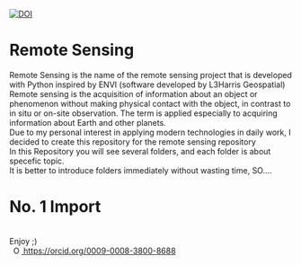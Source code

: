 [![DOI](https://zenodo.org/badge/683561862.svg)](https://zenodo.org/doi/10.5281/zenodo.10027283) <br>
# Remote Sensing
Remote Sensing is the name of the remote sensing project that is developed with Python inspired by ENVI (software developed by L3Harris Geospatial)<br>
Remote sensing is the acquisition of information about an object or phenomenon without making physical contact with the object, in contrast to in situ or on-site observation. The term is applied especially to acquiring information about Earth and other planets.<br>
Due to my personal interest in applying modern technologies in daily work, I decided to create this repository for the remote sensing repository<br>
In this Repository you will see several folders, and each folder is about specefic topic. <br>
It is better to introduce folders immediately without wasting time, SO....<br>
# No. 1 Import 

<br>Enjoy ;)<br> <a
    id="cy-effective-orcid-url"
    class="underline"
     href="https://orcid.org/0009-0008-3800-8688"
     target="orcid.widget"
     rel="me noopener noreferrer"
     style="vertical-align: top">
     <img
        src="https://orcid.org/sites/default/files/images/orcid_16x16.png"
        style="width: 1em; margin-inline-start: 0.5em"
        alt="ORCID iD icon"/>
      https://orcid.org/0009-0008-3800-8688
    </a>

